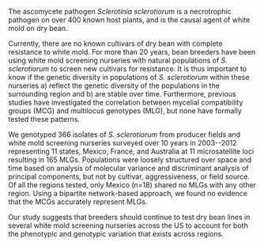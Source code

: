 The ascomycete pathogen *Sclerotinia sclerotiorum* is a necrotrophic pathogen on over 400 known host plants, and is the causal agent of white mold on dry bean. 
<!-- Two to three sentences of more detailed background, comprehensible to scientists in related disciplines.  -->
Currently, there are no known cultivars of dry bean with complete resistance to white mold. 
For more than 20 years, bean breeders have been using white mold screening nurseries with natural populations of *S. sclerotiorum* to screen new cultivars for resistance. 
It is thus important to know if the genetic diversity in populations of *S. sclerotiorum* within these nurseries a) reflect the genetic diversity of the populations in the surrounding region and b) are stable over time. 
Furthermore, previous studies have investigated the correlation between mycelial compatibility groups (MCG) and multilocus genotypes (MLG), but none have formally tested these patterns.
<!-- One sentence clearly stating the general problem being addressed by this particular study. -->
<!-- One sentence summarising the main result (with the words "here we show" or their equivalent). Two or three sentences explaining what the main result reveals in direct comparison to what was thought to be the case previously, or how the main result adds to previous knowledge. -->
We genotyped 366 isolates of *S. sclerotiorum* from producer fields and white mold screening nurseries surveyed over 10 years in 2003--2012 representing 11 states, Mexico, France, and Australia at 11 microsatellite loci resulting in 165 MLGs. 
Populations were loosely structured over space and time based on analysis of molecular variance and discriminant analysis of principal components, but not by cultivar, aggressiveness, or field source.
Of all the regions tested, only Mexico (n=18) shared no MLGs with any other region. 
Using a bipartite network-based approach, we found no evidence that the MCGs accurately represent MLGs. 
<!-- 
One or two sentences to put the results into a more general context. Two or three sentences to provide a broader perspective, readily comprehensible to a scientist in any discipline, may be included in the first paragraph if the editor considers that the accessibility of the paper is significantly enhanced by their inclusion. Under these circumstances, the length of the paragraph can be up to 300 words. (The above example is 190 words without the final section, and 250 words with it). -->
Our study suggests that breeders should continue to test dry bean lines in several white mold screening nurseries across the US to account for both the phenotypic and genotypic variation that exists across regions.  
